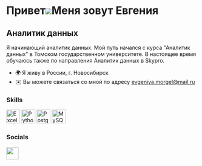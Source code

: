 Привет![](https://user-images.githubusercontent.com/18350557/176309783-0785949b-9127-417c-8b55-ab5a4333674e.gif)Меня зовут Евгения
===============================================================================================================================

Аналитик данных
--------------

Я начинающий аналитик данных. Мой путь начался с курса "Аналитик данных" в Томском государственном университете. В настоящее время обучаюсь также по направления Аналитик данных в Skypro.

* 🌍 Я живу в России, г. Новосибирск
* ✉️ Вы можете связаться со мной по адресу [evgeniya.morgel@mail.ru](mailto:evgeniya.morgel@mail.ru)

### Skills


<p align="left">
<a href="https://assets.grandandtoy.com/graphics/1500x1500/c91/46/914674B7-97C2-498E-AD3A-08E4823467CB.jpg" target="_blank" rel="noreferrer"><img src="https://assets.grandandtoy.com/graphics/1500x1500/c91/46/914674B7-97C2-498E-AD3A-08E4823467CB.jpg" width="36" height="36" alt="Excel" /></a>
<a href="https://www.python.org/" target="_blank" rel="noreferrer"><img src="https://raw.githubusercontent.com/danielcranney/readme-generator/main/public/icons/skills/python-colored.svg" width="36" height="36" alt="Python" /></a>
<a href="https://www.postgresql.org/" target="_blank" rel="noreferrer"><img src="https://raw.githubusercontent.com/danielcranney/readme-generator/main/public/icons/skills/postgresql-colored.svg" width="36" height="36" alt="PostgreSQL" /></a>
<a href="https://www.mysql.com/" target="_blank" rel="noreferrer"><img src="https://raw.githubusercontent.com/danielcranney/readme-generator/main/public/icons/skills/mysql-colored.svg" width="36" height="36" alt="MySQL" /></a>
</p>


### Socials

<p align="left"> <a href="https://www.github.com/EvgeniyaMorgel" target="_blank" rel="noreferrer"><img src="https://raw.githubusercontent.com/danielcranney/readme-generator/main/public/icons/socials/github.svg" width="32" height="32" /></a></p>
